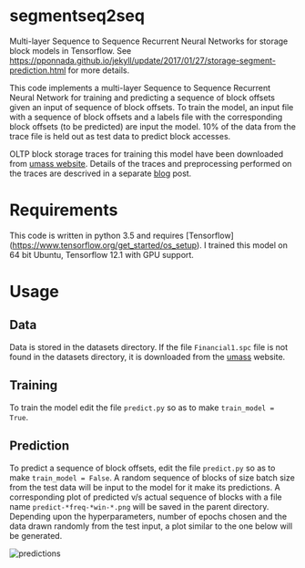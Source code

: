 # segmentseq2seq
Multi-layer Sequence to Sequence Recurrent Neural Networks for storage block models in Tensorflow. See https://pponnada.github.io/jekyll/update/2017/01/27/storage-segment-prediction.html for more details.

This code implements a multi-layer Sequence to Sequence Recurrent Neural Network for training and predicting a sequence of block offsets given an input of sequence of block offsets. To train the model, an input file with a sequence of block offsets and a labels file with the corresponding block offsets (to be predicted) are input the model. 10% of the data from the trace file is held out as test data to predict block accesses.

OLTP block storage traces for training this model have been downloaded from [umass website](http://traces.cs.umass.edu/index.php/Storage/Storage). Details of the traces and preprocessing performed on the traces are descrived in a separate [blog](https://pponnada.github.io/jekyll/update/2017/01/27/storage-segment-prediction.html) post. 

# Requirements
This code is written in python 3.5 and requires [Tensorflow] (https://www.tensorflow.org/get_started/os_setup). I trained this model on 64 bit Ubuntu, Tensorflow 12.1 with GPU support. 

# Usage
## Data
Data is stored in the datasets directory. If the file `Financial1.spc` file is not found in the datasets directory, it is downloaded from the [umass](http://skuld.cs.umass.edu/traces/storage/Financial1.spc.bz2) website.

## Training
To train the model edit the file `predict.py` so as to make `train_model = True`. 

## Prediction
To predict a sequence of block offsets, edit the file `predict.py` so as to make `train_model = False`. A random sequence of blocks of size batch size from the test data will be input to the model for it make its predictions. A corresponding plot of predicted v/s actual sequence of blocks with a file name `predict-*freq-*win-*.png` will be saved in the parent directory. Depending upon the hyperparameters, number of epochs chosen and the data drawn randomly from the test input, a plot similar to the one below will be generated.

![predictions](https://raw.githubusercontent.com/pponnada/segmentseq2seq/plots/predict-1024freq-5win-64.png)



